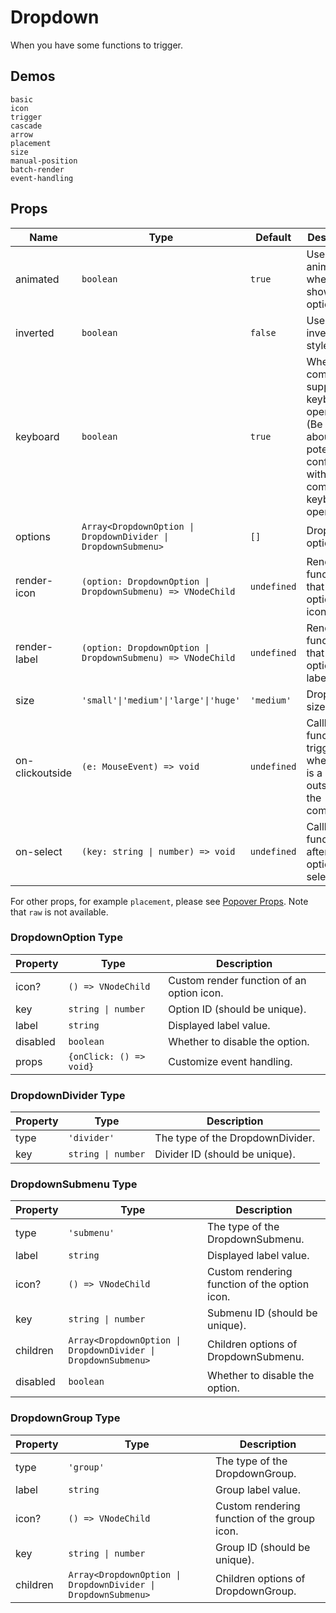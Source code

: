 # Dropdown

When you have some functions to trigger.

## Demos

```demo
basic
icon
trigger
cascade
arrow
placement
size
manual-position
batch-render
event-handling
```

## Props

| Name | Type | Default | Description |
| --- | --- | --- | --- |
| animated | `boolean` | `true` | Use an animation when showing options. |
| inverted | `boolean` | `false` | Use the inverted style. |
| keyboard | `boolean` | `true` | Whether the component supports keyboard operation. (Be careful about the potential conflicts with other components keyboard operations) |
| options | `Array<DropdownOption \| DropdownDivider \| DropdownSubmenu>` | `[]` | Dropdown options. |
| render-icon | `(option: DropdownOption \| DropdownSubmenu) => VNodeChild` | `undefined` | Render function that renders option icons. |
| render-label | `(option: DropdownOption \| DropdownSubmenu) => VNodeChild` | `undefined` | Render function that renders option labels. |
| size | `'small'\|'medium'\|'large'\|'huge'` | `'medium'` | Dropdown size. |
| on-clickoutside | `(e: MouseEvent) => void` | `undefined` | Callback function triggered when there is a click outside of the component. |
| on-select | `(key: string \| number) => void` | `undefined` | Callback function for after an option is selected. |

For other props, for example `placement`, please see [Popover Props](popover#Props). Note that `raw` is not available.

### DropdownOption Type

| Property | Type | Description |
| --- | --- | --- |
| icon? | `() => VNodeChild` | Custom render function of an option icon. |
| key | `string \| number` | Option ID (should be unique). |
| label | `string` | Displayed label value. |
| disabled | `boolean` | Whether to disable the option. |
| props | `{onClick: () => void}` | Customize event handling. |

### DropdownDivider Type

| Property | Type               | Description                      |
| -------- | ------------------ | -------------------------------- |
| type     | `'divider'`        | The type of the DropdownDivider. |
| key      | `string \| number` | Divider ID (should be unique).   |

### DropdownSubmenu Type

| Property | Type | Description |
| --- | --- | --- |
| type | `'submenu'` | The type of the DropdownSubmenu. |
| label | `string` | Displayed label value. |
| icon? | `() => VNodeChild` | Custom rendering function of the option icon. |
| key | `string \| number` | Submenu ID (should be unique). |
| children | `Array<DropdownOption \| DropdownDivider \| DropdownSubmenu>` | Children options of DropdownSubmenu. |
| disabled | `boolean` | Whether to disable the option. |

### DropdownGroup Type

| Property | Type | Description |
| --- | --- | --- |
| type | `'group'` | The type of the DropdownGroup. |
| label | `string` | Group label value. |
| icon? | `() => VNodeChild` | Custom rendering function of the group icon. |
| key | `string \| number` | Group ID (should be unique). |
| children | `Array<DropdownOption \| DropdownDivider \| DropdownSubmenu>` | Children options of DropdownGroup. |
